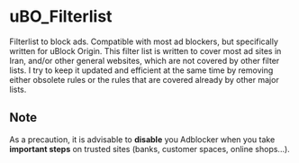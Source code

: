 # uBO_Filterlist
Filterlist to block ads. Compatible with most ad blockers, but specifically written for uBlock Origin. This filter list is written to cover most ad sites in Iran, and/or other general websites, which are not covered by other filter lists. I try to keep it updated and efficient at the same time by removing either obsolete rules or the rules that are covered already by other major lists.

## Note 
As a precaution, it is advisable to **disable** you Adblocker when you take **important steps** on trusted sites (banks, customer spaces, online shops...).
